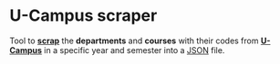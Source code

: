 # U-Campus scraper
Tool to <ins>**scrap**</ins> the **departments** and **courses** with their codes from
<ins> **U-Campus**</ins> in a specific year and semester into a [JSON](https://www.json.org/json-en.html) file.
